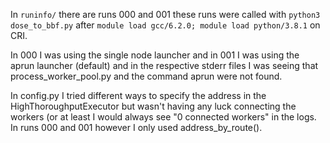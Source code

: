 In `runinfo/` there are runs 000 and 001 these runs were called with `python3 dose_to_bbf.py` after `module load gcc/6.2.0; module load python/3.8.1` on CRI.

In 000 I was using the single node launcher and in 001 I was using the aprun launcher (default) and in the respective stderr files I was seeing that process_worker_pool.py and the command aprun were not found.

In config.py I tried different ways to specify the address in the HighThoroughputExecutor but wasn't having any luck connecting the workers (or at least I would always see "0 connected workers" in the logs. In runs 000 and 001 however I only used address_by_route().

